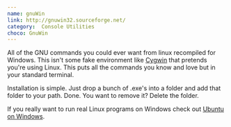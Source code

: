 ```yaml
---
name: gnuWin
link: http://gnuwin32.sourceforge.net/
category:  Console Utilities
choco: GnuWin
---
```


All of the GNU commands you could ever want from linux recompiled for Windows.
This isn't some fake environment like [Cygwin](http://www.cygwin.com) that
pretends you're using Linux.  This puts all the commands you know and love but
in your standard terminal.

Installation is simple.  Just drop a bunch of .exe's into a folder and add that
folder to your path.  Done.  You want to remove it?  Delete the folder.

If you really want to run real Linux programs on Windows check out [Ubuntu on
Windows](https://msdn.microsoft.com/en-us/commandline/wsl/about).
